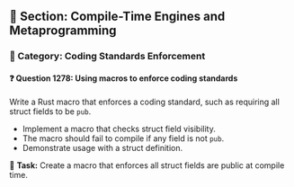 ## 📘 Section: Compile-Time Engines and Metaprogramming
### 🔹 Category: Coding Standards Enforcement
#### ❓ Question 1278: Using macros to enforce coding standards

Write a Rust macro that enforces a coding standard, such as requiring all struct fields to be `pub`.

- Implement a macro that checks struct field visibility.
- The macro should fail to compile if any field is not `pub`.
- Demonstrate usage with a struct definition.

🔧 **Task:** Create a macro that enforces all struct fields are public at compile time.
